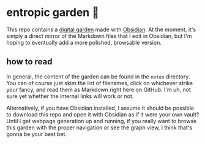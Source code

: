 # entropic garden 🌱

This repo contains a [digital garden](https://github.com/MaggieAppleton/digital-gardeners) made with [Obsidian](https://obsidian.md/). At the moment, it's simply a direct mirror of the Markdown files that I edit in Obsidian, but I'm hoping to eventually add a more polished, browsable version.

## how to read

In general, the content of the garden can be found in the `notes` directory. You can of course just skim the list of filenames, click on whichever strike your fancy, and read them as Markdown right here on GitHub. I'm uh, not sure yet whether the internal links will work or not. 

Alternatively, if you have Obsidian installed, I assume it should be possible to download this repo and open it with Obsidian as if it were your own vault? Until I get webpage generation up and running, if you really want to browse this garden with the proper navigation or see the graph view, I think that's gonna be your best bet.